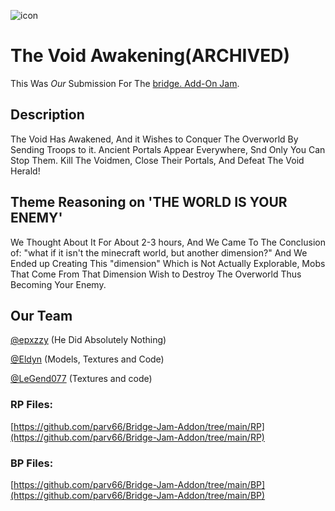 ![icon](https://raw.githubusercontent.com/parv66/Bridge-Jam-Addon/main/image2.png)

# The Void Awakening(ARCHIVED)
This Was *Our* Submission For The [bridge. Add-On Jam](https://github.com/bridge-core/bridge-jam). 

## Description
The Void Has Awakened, And it Wishes to Conquer The Overworld By Sending Troops to it. Ancient Portals Appear Everywhere, Snd Only You Can Stop Them.
Kill The Voidmen, Close Their Portals, And Defeat The Void Herald!

## Theme Reasoning on 'THE WORLD IS YOUR ENEMY'
We Thought About It For About 2-3 hours, And We Came To The Conclusion of: "what if it isn't the minecraft world, but another dimension?" And We Ended up Creating This "dimension" Which is Not Actually Explorable, Mobs That Come From That Dimension Wish to Destroy The Overworld Thus Becoming Your Enemy.

## Our Team
[@epxzzy](https://github.com/bridge-core/bridge-jam) (He Did Absolutely Nothing)

[@Eldyn](https://github.com/bridge-core/bridge-jam) (Models, Textures and Code)

[@LeGend077](https://github.com/bridge-core/bridge-jam) (Textures and code)

### RP Files: 
[https://github.com/parv66/Bridge-Jam-Addon/tree/main/RP](https://github.com/parv66/Bridge-Jam-Addon/tree/main/RP)

### BP Files: 
[https://github.com/parv66/Bridge-Jam-Addon/tree/main/BP](https://github.com/parv66/Bridge-Jam-Addon/tree/main/BP)
